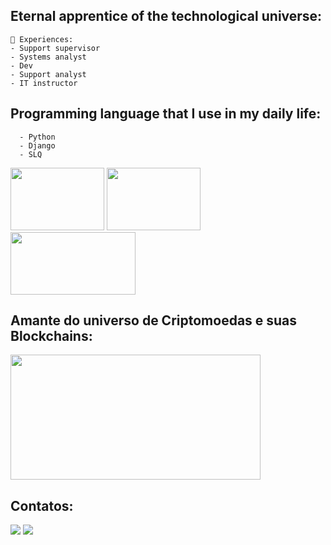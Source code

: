 ## Eternal apprentice of the technological universe: 
    🔭 Experiences: 
    - Support supervisor
    - Systems analyst
    - Dev
    - Support analyst
    - IT instructor
  ## Programming language that I use in my daily life:
      - Python 
      - Django
      - SLQ
   <img src="https://img.odcdn.com.br/wp-content/uploads/2020/04/20200423030657.jpg" width="150" height="100"/> <img src="https://miro.medium.com/v2/resize:fit:1200/0*aurC6Id6dEJPYry1.png" width="150" height="100"/> <img src="https://www.ibm.com/content/dam/adobe-cms/instana/media_logo/Azure-SQL-Server-Monitoring.component.complex-narrative-xl.ts=1724330965921.png/content/adobe-cms/br/pt/products/instana/supported-technologies/microsoft-sql-server-monitoring/_jcr_content/root/table_of_contents/body/content_section_styled/content-section-body/complex_narrative/logoimage" width="200" height="100"/>
   
## Amante do universo de Criptomoedas e suas Blockchains:

<img src="https://cdn.prod.website-files.com/5ef503b9dcd722d7cc5424e7/5fa469293954f616ec9a2bc1_Bitcoin%20gif.gif" width="400" height="200"/>


## Contatos:
<div>
<a href = "mailto:andersonabreurabelo.9@gmail.com"><img src="https://img.shields.io/badge/Gmail-D14836?style=for-the-badge&logo=gmail&logoColor=white" target="_blank"></a>
<a href="https://www.linkedin.com/in/anderson-abreu-rabelo-8248061a9/" target="_blank"><img src="https://img.shields.io/badge/-LinkedIn-%230077B5?style=for-the-badge&logo=linkedin&logoColor=white" target="_blank"></a>   
</div>

